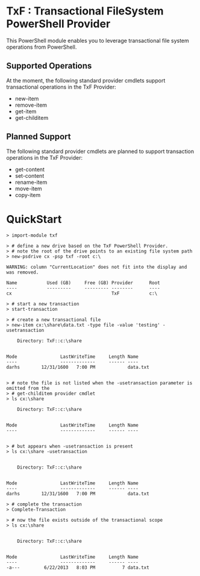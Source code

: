 # TxF : Transactional FileSystem PowerShell Provider

This PowerShell module enables you to leverage transactional file system operations from PowerShell.

## Supported Operations

At the moment, the following standard provider cmdlets support transactional operations in the TxF Provider:

*   new-item
*   remove-item
*   get-item
*   get-childitem

## Planned Support

The following standard provider cmdlets are planned to support transaction operations in the TxF Provider:

*   get-content
*   set-content
*   rename-item
*   move-item
*   copy-item

# QuickStart

	> import-module txf
	
	> # define a new drive based on the TxF PowerShell Provider.
	> # note the root of the drive points to an existing file system path	
	> new-psdrive cx -psp txf -root c:\

	WARNING: column "CurrentLocation" does not fit into the display and was removed.
	
	Name           Used (GB)     Free (GB) Provider      Root
	----           ---------     --------- --------      ----
	cx                                     TxF           c:\
	
	> # start a new transaction	
	> start-transaction
		
	> # create a new transactional file
	> new-item cx:\share\data.txt -type file -value 'testing' -usetransaction
	
	    Directory: TxF::c:\share
	
	
	Mode                LastWriteTime     Length Name
	----                -------------     ------ ----
	darhs        12/31/1600   7:00 PM            data.txt
	
	
	> # note the file is not listed when the -usetransaction parameter is omitted from the 
	> # get-childitem provider cmdlet
	> ls cx:\share
	
	    Directory: TxF::c:\share
	
	
	Mode                LastWriteTime     Length Name
	----                -------------     ------ ----
	
	
	> # but appears when -usetransaction is present
	> ls cx:\share -usetransaction
		
	
	    Directory: TxF::c:\share
	
	
	Mode                LastWriteTime     Length Name
	----                -------------     ------ ----
	darhs        12/31/1600   7:00 PM            data.txt
	
	> # complete the transaction
	> Complete-Transaction
	
	> # now the file exists outside of the transactional scope
	> ls cx:\share
	
	
	    Directory: TxF::c:\share
	
	
	Mode                LastWriteTime     Length Name
	----                -------------     ------ ----
	-a---         6/22/2013   8:03 PM          7 data.txt